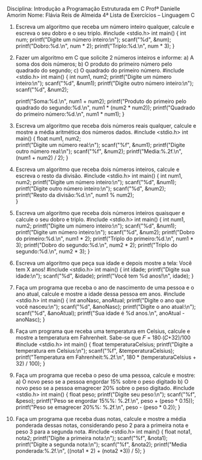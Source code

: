 Disciplina: Introdução a Programação Estruturada em C
Profª Danielle Amorim
Nome: Flávia Reis de Almeida
4ª Lista de Exercícios – Linguagem C
1. Escreva um algoritmo que receba um número inteiro qualquer, calcule e escreva o seu dobro e o seu triplo.
#include <stdio.h>
int main() {
	int num;
	printf("Digite um número inteiro:\n");
	scanf("%d", &num);
	printf("Dobro:%d.\n", num * 2);
	printf("Triplo:%d.\n", num * 3);
}
2. Fazer um algoritmo em C que solicite 2 números inteiros e informe:
a) A soma dos dois números;
b) O produto do primeiro número pelo quadrado do segundo;
c) O quadrado do primeiro número.
#include <stdio.h>
int main() {
	int num1, num2;	
	printf("Digite um número inteiro:\n");
	scanf("%d", &num1);
	printf("Digite outro número inteiro:\n");
	scanf("%d", &num2);

	printf("Soma:%d.\n", num1 + num2);
	printf("Produto do primeiro pelo quadrado do segundo:%d.\n", num1 * (num2 * num2));
	printf("Quadrado do primeiro número:%d.\n", num1 * num1);
}
3. Escreva um algoritmo que receba dois números reais qualquer, calcule e mostre a média aritmética dos números dados.
#include <stdio.h>
int main() {
	float num1, num2;	
	printf("Digite um número real:\n");
	scanf("%f", &num1);
	printf("Digite outro número real:\n");
	scanf("%f", &num2);
	printf("Media:%.2f.\n", (num1 + num2) / 2);
}
4. Escreva um algoritmo que receba dois números inteiros, calcule e escreva o resto da divisão.
#include <stdio.h>
int main() {
	int num1, num2;
	printf("Digite um número inteiro:\n");
	scanf("%d", &num1);
	printf("Digite outro número inteiro:\n");
	scanf("%d", &num2);
	printf("Resto da divisão:%d.\n", num1 % num2);	
}

5. Escreva um algoritmo que receba dois números inteiros quaisquer e calcule o seu dobro e triplo.
#include <stdio.h>
int main() {
	int num1, num2;
	printf("Digite um número inteiro:\n");
	scanf("%d", &num1);
	printf("Digite um número inteiro:\n");
	scanf("%d", &num2);
	printf("Dobro do primeiro:%d.\n", num1 * 2);
	printf("Triplo do primeiro:%d.\n", num1 * 3);
	printf("Dobro do segundo:%d.\n", num2 * 2);
	printf("Triplo do segundo:%d.\n", num2 * 3);
}
6. Escreva um algoritmo que peça sua idade e depois mostre a tela: Você tem X anos!
#include <stdio.h>
int main() {
	int idade;
	printf("Digite sua idade:\n");
	scanf("%d", &idade);
	printf("Você tem %d anos!\n", idade);
}


7. Faça um programa que receba o ano de nascimento de uma pessoa e o ano atual, calcule e mostre a idade dessa pessoa em anos.
#include <stdio.h>
int main() {
	int anoNasc, anoAtual;
	printf("Digite o ano que você nasceu:\n");
	scanf("%d", &anoNasc);
	printf("Digite o ano atual:\n");
	scanf("%d", &anoAtual);
	printf("Sua idade é %d anos.\n", anoAtual - anoNasc);
}
8. Faça um programa que receba uma temperatura em Celsius, calcule e mostre a temperatura em Fahrenheit. Sabe-se que 𝐹 = 180⋅(𝐶+32)/100
#include <stdio.h>
int main() {
	float temperaturaCelsius;
	printf("Digite a temperatura em Celsius:\n");
	scanf("%f", &temperaturaCelsius);	
	printf("Temperatura em Fahrenheit:%.2f.\n", 180 * (temperaturaCelsius + 32) / 100);	
}
9. Faça um programa que receba o peso de uma pessoa, calcule e mostre:
a) O novo peso se a pessoa engordar 15% sobre o peso digitado
b) O novo peso se a pessoa emagrecer 20% sobre o peso digitado.
#include <stdio.h>
int main() {
	float peso;
	printf("Digite seu peso:\n");
	scanf("%f", &peso);
	printf("Peso se engordar 15%%: %.2f.\n", peso + (peso * 0.15));
	printf("Peso se emagrecer 20%%: %.2f.\n", peso - (peso * 0.2));
}
10. Faça um programa que receba duas notas, calcule e mostre a média ponderada dessas notas, considerando peso 2 para a primeira nota e peso 3 para a segunda nota.
#include <stdio.h>
int main() {
	float nota1, nota2;	
	printf("Digite a primeira nota:\n");
	scanf("%f", &nota1);
	printf("Digite a segunda nota:\n");
	scanf("%f", &nota2);
	printf("Media ponderada:%.2f.\n", ((nota1 * 2) + (nota2 *3)) / 5);
}
